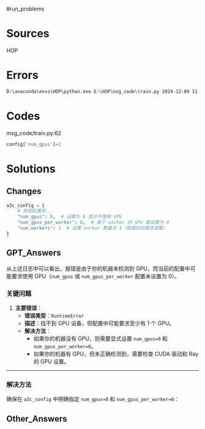 #run_problems

# Sources
HOP

# Errors
```bash
D:\anaconda\envs\HOP\python.exe E:\HOP\msg_code\train.py 2024-12-09 11:04:52,944 WARNING deprecation.py:46 -- DeprecationWarning: `ray.rllib.utils.torch_ops.[...]` has been deprecated. Use `ray.rllib.utils.torch_utils.[...]` instead. This will raise an error in the future! 2024-12-09 11:05:03,887 INFO services.py:1340 -- View the Ray dashboard at http://127.0.0.1:8265 2024-12-09 11:05:15,989 WARNING logger.py:326 -- Could not instantiate JsonLogger: Circular reference detected. 2024-12-09 11:05:16,042 INFO trainer.py:745 -- Current log_level is WARN. For more information, set 'log_level': 'INFO' / 'DEBUG' or use the -v and -vv flags. Traceback (most recent call last): File "E:\HOP\msg_code\train.py", line 250, in <module> a3c_trainer=a3c.A3CTrainer(a3c_config) File "D:\anaconda\envs\HOP\lib\site-packages\ray\rllib\agents\trainer_template.py", line 103, in __init__ remote_checkpoint_dir, sync_function_tpl) File "D:\anaconda\envs\HOP\lib\site-packages\ray\rllib\agents\trainer.py", line 662, in __init__ sync_function_tpl) File "D:\anaconda\envs\HOP\lib\site-packages\ray\tune\trainable.py", line 121, in __init__ self.setup(copy.deepcopy(self.config)) File "D:\anaconda\envs\HOP\lib\site-packages\ray\rllib\agents\trainer_template.py", line 113, in setup super().setup(config) File "D:\anaconda\envs\HOP\lib\site-packages\ray\rllib\agents\trainer.py", line 764, in setup self._init(self.config, self.env_creator) File "D:\anaconda\envs\HOP\lib\site-packages\ray\rllib\agents\trainer_template.py", line 141, in _init num_workers=self.config["num_workers"]) File "D:\anaconda\envs\HOP\lib\site-packages\ray\rllib\agents\trainer.py", line 1733, in _make_workers logdir=self.logdir) File "D:\anaconda\envs\HOP\lib\site-packages\ray\rllib\evaluation\worker_set.py", line 118, in __init__ spaces=spaces, File "D:\anaconda\envs\HOP\lib\site-packages\ray\rllib\evaluation\worker_set.py", line 489, in _make_worker spaces=spaces, File "D:\anaconda\envs\HOP\lib\site-packages\ray\rllib\evaluation\rollout_worker.py", line 575, in __init__ HOWTO_CHANGE_CONFIG) RuntimeError: Found 0 GPUs on your machine (GPU devices found: [])! If your machine does not have any GPUs, you should set the config keys `num_gpus` and `num_gpus_per_worker` to 0 (they may be set to 1 by default for your particular RL algorithm). To change the config for the `rllib train|rollout` command, use `--config={'[key]': '[value]'}` on the command line. To change the config for `tune.run()` in a script: Modify the python dict passed to `tune.run(config=[...])`. To change the config for an RLlib Trainer instance: Modify the python dict passed to the Trainer's constructor, e.g. `PPOTrainer(config=[...])`.
```

# Codes
msg_code/train.py:62
```python
config['num_gpus']=1
```

# Solutions
## Changes
```python
a3c_config = {
    # 其他配置项...
    "num_gpus": 0,  # 设置为 0 表示不使用 GPU
    "num_gpus_per_worker": 0,  # 每个 worker 的 GPU 数设置为 0
    "num_workers": 1  # 设置 worker 数量为 1（根据你的需求调整）
}
```

## GPT_Answers
从上述日志中可以看出，报错是由于你的机器未检测到 GPU，而当前的配置中可能要求使用 GPU（`num_gpus` 或 `num_gpus_per_worker` 配置未设置为 0）。
### **关键问题**

1. **主要错误**：
    - **错误类型**：`RuntimeError`
    - **描述**：找不到 GPU 设备，但配置中可能要求至少有 1 个 GPU。
    - **解决方法**：
        - 如果你的机器没有 GPU，则需要显式设置 `num_gpus=0` 和 `num_gpus_per_worker=0`。
        - 如果你的机器有 GPU，但未正确检测到，需要检查 CUDA 驱动和 Ray 的 GPU 设置。

---
### **解决方法**

确保在 `a3c_config` 中明确指定 `num_gpus=0` 和 `num_gpus_per_worker=0`：

## Other_Answers